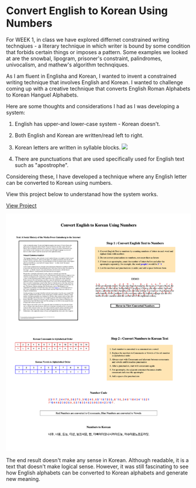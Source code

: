 # Convert English to Korean Using Numbers

For WEEK 1, in class we have explored differnet constrained writing technqiues - a literary technique in which writer is bound by some condition that forbids certain things or imposes a pattern. Some examples we looked at are the snowbal, lipogram, prisoner's constraint, palindromes, univocalism, and mathew's algorithm technqiques. 

As I am fluent in Englisha and Korean, I wanted to invent a constrained writing technique that involves English and Korean. I wanted to challenge coming up with a creative technique that converts English Roman Alphabets to Korean Hanguel Alphabets. 

Here are some thoughts and considerations I had as I was developing a system:

1) English has upper-and lower-case system - Korean doesn't.
2) Both English and Korean are written/read left to right.
3) Korean letters are written in syllable blocks.
![](block.jpg)


4) There are punctuations that are used specifically used for English text such as "apostrophe".

Considereing these, I have developed a technique where any English letter can be converted to Korean using numbers.

View this project below to understanad how the system works. 

[View Project](https://soojin-lee0819.github.io/Constrained-Writing/)

![](alphabetsnumbersandpatterns.png)

The end result doesn't make any sense in Korean. Although readable, it is a text that doesn't make logical sense. However, it was still fascinating to see how English alphabets can be converted to Korean alphabets and generate new meaning. 
